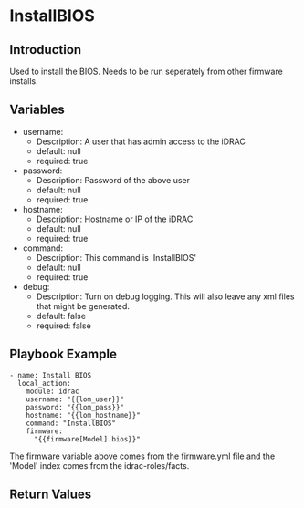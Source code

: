 # InstallBIOS

## Introduction

Used to install the BIOS. Needs to be run seperately from other firmware installs.

## Variables

* username:
  * Description: A user that has admin access to the iDRAC
  * default: null
  * required: true
* password:
  * Description: Password of the above user
  * default: null
  * required: true 
* hostname:
  * Description: Hostname or IP of the iDRAC
  * default: null
  * required: true
* command:
  * Description: This command is 'InstallBIOS'
  * default: null
  * required: true
* debug:
  * Description: Turn on debug logging. This will also leave any xml files that might be generated.
  * default: false
  * required: false

## Playbook Example

```
- name: Install BIOS
  local_action:
    module: idrac
    username: "{{lom_user}}"
    password: "{{lom_pass}}"
    hostname: "{{lom_hostname}}"
    command: "InstallBIOS"
    firmware:
      "{{firmware[Model].bios}}"
```

The firmware variable above comes from the firmware.yml file and the 'Model' index comes from the idrac-roles/facts.

## Return Values


